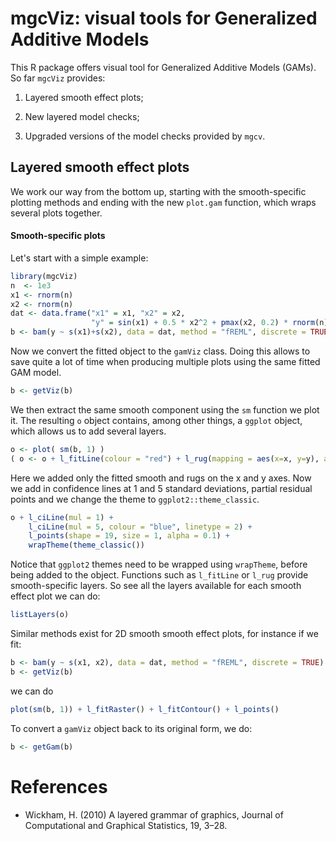 
# **mgcViz**: visual tools for Generalized Additive Models

This R package offers visual tool for Generalized Additive Models
(GAMs). So far `mgcViz` provides: 

1. Layered smooth effect plots;  

2. New layered model checks;

3. Upgraded versions of the model checks provided by `mgcv`.

## Layered smooth effect plots

We work our way from the bottom up, starting with the smooth-specific plotting
methods and ending with the new `plot.gam` function, which wraps several plots
together.

#### Smooth-specific plots

Let's start with a simple example:

```R
library(mgcViz)
n  <- 1e3
x1 <- rnorm(n)
x2 <- rnorm(n)
dat <- data.frame("x1" = x1, "x2" = x2,
                  "y" = sin(x1) + 0.5 * x2^2 + pmax(x2, 0.2) * rnorm(n))
b <- bam(y ~ s(x1)+s(x2), data = dat, method = "fREML", discrete = TRUE)
```

Now we convert the fitted object to the `gamViz` class. Doing this allows to save
quite a lot of time when producing multiple plots using the same fitted GAM model.

```R
b <- getViz(b)
```

We then extract the same smooth component using the `sm` function we plot it.
The resulting `o` object contains, among other things, a `ggplot` object, which
allows us to add several layers.
```R
o <- plot( sm(b, 1) )
( o <- o + l_fitLine(colour = "red") + l_rug(mapping = aes(x=x, y=y), alpha = 0.8) )
```

Here we added only the fitted smooth and rugs on the x and y axes. Now we add in 
confidence lines at 1 and 5 standard deviations, partial residual points and we
change the theme to `ggplot2::theme_classic`.
```R
o + l_ciLine(mul = 1) + 
    l_ciLine(mul = 5, colour = "blue", linetype = 2) + 
    l_points(shape = 19, size = 1, alpha = 0.1) + 
    wrapTheme(theme_classic())
```

Notice that `ggplot2` themes need to be wrapped using `wrapTheme`, before being 
added to the object. Functions such as `l_fitLine` or `l_rug` provide smooth-specific layers. So see all
the layers available for each smooth effect plot we can do:

```R
listLayers(o)
```

Similar methods exist for 2D smooth smooth effect plots, for instance if we fit:

```R
b <- bam(y ~ s(x1, x2), data = dat, method = "fREML", discrete = TRUE)
b <- getViz(b)
```

we can do

```R
plot(sm(b, 1)) + l_fitRaster() + l_fitContour() + l_points()
```

To convert a `gamViz` object back to its original form, we do:
```R
b <- getGam(b)
```

References
==========

-   Wickham, H. (2010) A layered grammar of graphics, Journal of
    Computational and Graphical Statistics, 19, 3–28.
